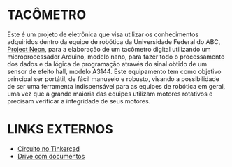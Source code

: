 # TACÔMETRO

Este é um projeto de eletrônica que visa utilizar os conhecimentos adquiridos dentro da equipe de robótica da Universidade Federal do ABC, [Project Neon](https://www.bing.com/ck/a?!&&p=993266a7f137f60d8eda8bf9a40745bb6665e729e584763740087afad75d4fe7JmltdHM9MTY1MjgwOTUwMiZpZ3VpZD00YmMxYTYyZC0yMDY3LTQ5MzctYTAzNi0wNjU4ZGViNGI4MzImaW5zaWQ9NTE1MQ&ptn=3&fclid=13cfca8a-d609-11ec-a5fb-8f2925c94284&u=a1aHR0cHM6Ly9naXRodWIuY29tL1Byb2plY3QtTmVvbg&ntb=1), para a elaboração de um tacômetro digital utilizando um microprocessador Arduino, modelo nano, para fazer todo o processamento dos dados e da lógica de programação através do sinal obtido de um sensor de efeito hall, modelo A3144. Este equipamento tem como objetivo principal ser portátil, de fácil manuseio e robusto, visando a possibilidade de ser uma ferramenta indispensável para as equipes de robótica em geral, uma vez que a grande maioria das equipes utilizam motores rotativos e precisam verificar a integridade de seus motores.

# LINKS EXTERNOS
  - [Circuito no Tinkercad](https://www.tinkercad.com/things/60brRxPVeF7)
  - [Drive com documentos](https://drive.google.com/drive/folders/1tfAWwfq5w68MBumeV3aKaUtZ6AYFgyQX?usp=sharing)

